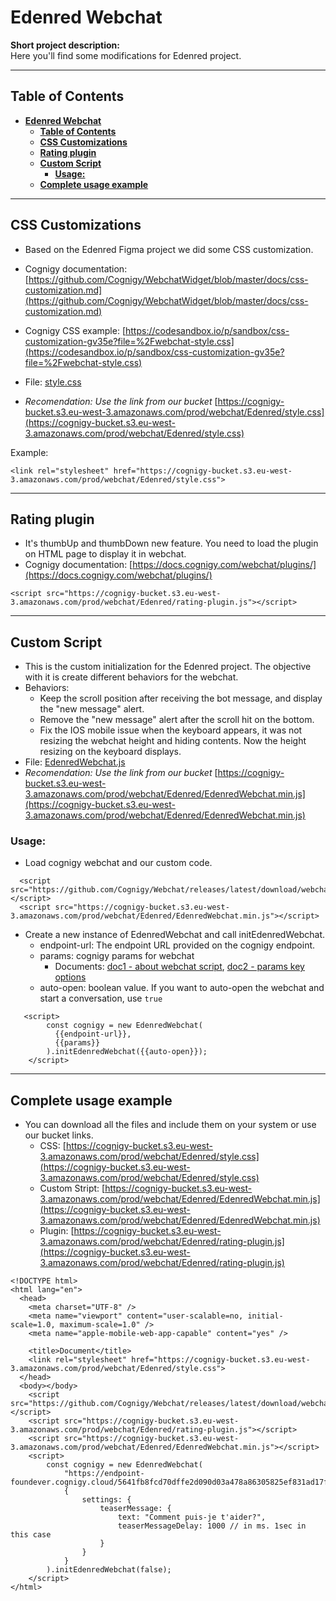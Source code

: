 # **Edenred Webchat**

**Short project description:**  
Here you'll find some modifications for Edenred project.

---

## **Table of Contents**
- [**Edenred Webchat**](#edenred-webchat)
  - [**Table of Contents**](#table-of-contents)
  - [**CSS Customizations**](#css-customizations)
  - [**Rating plugin**](#rating-plugin)
  - [**Custom Script**](#custom-script)
    - [**Usage:**](#usage)
  - [**Complete usage example**](#complete-usage-example)

---

## **CSS Customizations**
- Based on the Edenred Figma project we did some CSS customization.
- Cognigy documentation: [https://github.com/Cognigy/WebchatWidget/blob/master/docs/css-customization.md](https://github.com/Cognigy/WebchatWidget/blob/master/docs/css-customization.md)
- Cognigy CSS example: [https://codesandbox.io/p/sandbox/css-customization-gv35e?file=%2Fwebchat-style.css](https://codesandbox.io/p/sandbox/css-customization-gv35e?file=%2Fwebchat-style.css)
- File: [style.css](resources/style.css)

- *Recomendation: Use the link from our bucket* [https://cognigy-bucket.s3.eu-west-3.amazonaws.com/prod/webchat/Edenred/style.css](https://cognigy-bucket.s3.eu-west-3.amazonaws.com/prod/webchat/Edenred/style.css)

Example:
```
<link rel="stylesheet" href="https://cognigy-bucket.s3.eu-west-3.amazonaws.com/prod/webchat/Edenred/style.css">
```

---

## **Rating plugin**
- It's thumbUp and thumbDown new feature. You need to load the plugin on HTML page to display it in webchat.
- Cognigy documentation: [https://docs.cognigy.com/webchat/plugins/](https://docs.cognigy.com/webchat/plugins/)

```
<script src="https://cognigy-bucket.s3.eu-west-3.amazonaws.com/prod/webchat/Edenred/rating-plugin.js"></script>
```

---

## **Custom Script**
- This is the custom initialization for the Edenred project. The objective with it is create different behaviors for the webchat.
- Behaviors:
  - Keep the scroll position after receiving the bot message, and display the "new message" alert.
  - Remove the "new message" alert after the scroll hit on the bottom.
  - Fix the IOS mobile issue when the keyboard appears, it was not resizing the webchat height and hiding contents. Now the height resizing on the keyboard displays.
- File: [EdenredWebchat.js](resources/javascripts/EdenredWebchat.js)
- *Recomendation: Use the link from our bucket* [https://cognigy-bucket.s3.eu-west-3.amazonaws.com/prod/webchat/Edenred/EdenredWebchat.min.js](https://cognigy-bucket.s3.eu-west-3.amazonaws.com/prod/webchat/Edenred/EdenredWebchat.min.js)

### **Usage:**
- Load cognigy webchat and our custom code.
```
  <script src="https://github.com/Cognigy/Webchat/releases/latest/download/webchat.js"></script>
  <script src="https://cognigy-bucket.s3.eu-west-3.amazonaws.com/prod/webchat/Edenred/EdenredWebchat.min.js"></script>
```
- Create a new instance of EdenredWebchat and call initEdenredWebchat.
  - endpoint-url: The endpoint URL provided on the cognigy endpoint.
  - params: cognigy params for webchat
    - Documents: [doc1 - about webchat script](https://github.com/Cognigy/Webchat/blob/main/docs/webchat-api.md), [doc2 - params key options](https://github.com/Cognigy/Webchat/blob/main/docs/embedding.md#endpoint-settings)
  - auto-open: boolean value. If you want to auto-open the webchat and start a conversation, use `true`
```
   <script>
        const cognigy = new EdenredWebchat(
          {{endpoint-url}},
          {{params}}
        ).initEdenredWebchat({{auto-open}});
    </script>
```

---

## **Complete usage example**
- You can download all the files and include them on your system or use our bucket links.
  - CSS: [https://cognigy-bucket.s3.eu-west-3.amazonaws.com/prod/webchat/Edenred/style.css](https://cognigy-bucket.s3.eu-west-3.amazonaws.com/prod/webchat/Edenred/style.css)
  - Custom Stript: [https://cognigy-bucket.s3.eu-west-3.amazonaws.com/prod/webchat/Edenred/EdenredWebchat.min.js](https://cognigy-bucket.s3.eu-west-3.amazonaws.com/prod/webchat/Edenred/EdenredWebchat.min.js)
  - Plugin: [https://cognigy-bucket.s3.eu-west-3.amazonaws.com/prod/webchat/Edenred/rating-plugin.js](https://cognigy-bucket.s3.eu-west-3.amazonaws.com/prod/webchat/Edenred/rating-plugin.js)

```
<!DOCTYPE html>
<html lang="en">
  <head>
    <meta charset="UTF-8" />
    <meta name="viewport" content="user-scalable=no, initial-scale=1.0, maximum-scale=1.0" />
    <meta name="apple-mobile-web-app-capable" content="yes" />

    <title>Document</title>
    <link rel="stylesheet" href="https://cognigy-bucket.s3.eu-west-3.amazonaws.com/prod/webchat/Edenred/style.css">
  </head>
  <body></body>
    <script src="https://github.com/Cognigy/Webchat/releases/latest/download/webchat.js"></script>
    <script src="https://cognigy-bucket.s3.eu-west-3.amazonaws.com/prod/webchat/Edenred/rating-plugin.js"></script>
    <script src="https://cognigy-bucket.s3.eu-west-3.amazonaws.com/prod/webchat/Edenred/EdenredWebchat.min.js"></script>
    <script>
        const cognigy = new EdenredWebchat(
            "https://endpoint-foundever.cognigy.cloud/5641fb8fcd70dffe2d090d03a478a86305825ef831ad17f8259b612ce179a616",
            {
                settings: {
                    teaserMessage: {
                        text: "Comment puis-je t'aider?",
                        teaserMessageDelay: 1000 // in ms. 1sec in this case
                    }
                }
            }
        ).initEdenredWebchat(false);
    </script>
</html>
```
